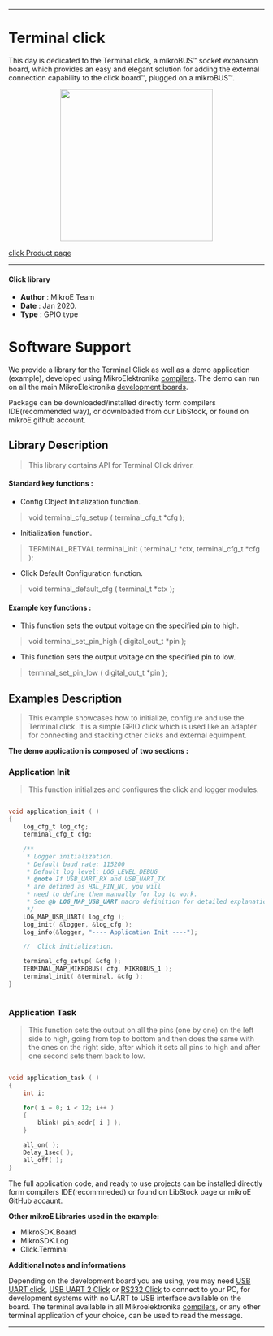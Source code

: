 
---
# Terminal click

This day is dedicated to the Terminal click, a mikroBUS™ socket expansion board, which provides an easy and elegant solution for adding the external connection capability to the click board™, plugged on a mikroBUS™.

<p align="center">
  <img src="https://download.mikroe.com/images/click_for_ide/terminal_click.png" height=300px>
</p>

[click Product page](https://www.mikroe.com/terminal-click)

---

#### Click library 

- **Author**        : MikroE Team
- **Date**          : Jan 2020.
- **Type**          : GPIO type

# Software Support

We provide a library for the Terminal Click 
as well as a demo application (example), developed using MikroElektronika 
[compilers](https://shop.mikroe.com/compilers). 
The demo can run on all the main MikroElektronika [development boards](https://shop.mikroe.com/development-boards).

Package can be downloaded/installed directly form compilers IDE(recommended way), or downloaded from our LibStock, or found on mikroE github account. 

## Library Description

> This library contains API for Terminal Click driver.

#### Standard key functions :

- Config Object Initialization function.
> void terminal_cfg_setup ( terminal_cfg_t *cfg ); 
 
- Initialization function.
> TERMINAL_RETVAL terminal_init ( terminal_t *ctx, terminal_cfg_t *cfg );

- Click Default Configuration function.
> void terminal_default_cfg ( terminal_t *ctx );


#### Example key functions :

- This function sets the output voltage on the specified pin to high.
> void terminal_set_pin_high ( digital_out_t *pin );
 
- This function sets the output voltage on the specified pin to low.
> terminal_set_pin_low ( digital_out_t *pin );

## Examples Description

> This example showcases how to initialize, configure and use the Terminal click. It is a simple
  GPIO click which is used like an adapter for connecting and stacking other clicks and external
  equimpent. 

**The demo application is composed of two sections :**

### Application Init 

> This function initializes and configures the click and logger modules.

```c

void application_init ( )
{
    log_cfg_t log_cfg;
    terminal_cfg_t cfg;

    /** 
     * Logger initialization.
     * Default baud rate: 115200
     * Default log level: LOG_LEVEL_DEBUG
     * @note If USB_UART_RX and USB_UART_TX 
     * are defined as HAL_PIN_NC, you will 
     * need to define them manually for log to work. 
     * See @b LOG_MAP_USB_UART macro definition for detailed explanation.
     */
    LOG_MAP_USB_UART( log_cfg );
    log_init( &logger, &log_cfg );
    log_info(&logger, "---- Application Init ----");

    //  Click initialization.

    terminal_cfg_setup( &cfg );
    TERMINAL_MAP_MIKROBUS( cfg, MIKROBUS_1 );
    terminal_init( &terminal, &cfg );
}
  
```

### Application Task

> This function sets the output on all the pins (one by one) on the left side to high, going
  from top to bottom and then does the same with the ones on the right side, after which it 
  sets all pins to high and after one second sets them back to low.

```c

void application_task ( )
{
    int i;

    for( i = 0; i < 12; i++ )
    {
        blink( pin_addr[ i ] );
    }

    all_on( );
    Delay_1sec( );
    all_off( );
} 

``` 

The full application code, and ready to use projects can be  installed directly form compilers IDE(recommneded) or found on LibStock page or mikroE GitHub accaunt.

**Other mikroE Libraries used in the example:** 

- MikroSDK.Board
- MikroSDK.Log
- Click.Terminal

**Additional notes and informations**

Depending on the development board you are using, you may need 
[USB UART click](https://shop.mikroe.com/usb-uart-click), 
[USB UART 2 Click](https://shop.mikroe.com/usb-uart-2-click) or 
[RS232 Click](https://shop.mikroe.com/rs232-click) to connect to your PC, for 
development systems with no UART to USB interface available on the board. The 
terminal available in all Mikroelektronika 
[compilers](https://shop.mikroe.com/compilers), or any other terminal application 
of your choice, can be used to read the message.

---
